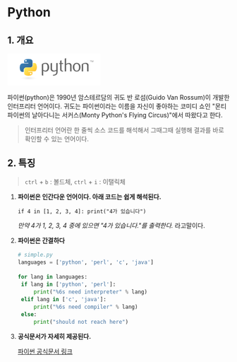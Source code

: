 # Python



## 1. 개요

![pahkey_KRRKrp](markdown_practice.assets/pahkey_KRRKrp-16572127727371.png)

파이썬(python)은 1990년 암스테르담의 귀도 반 로섬(Guido Van Rossum)이 개발한 인터프리터 언어이다. 귀도는 파이썬이라는 이름을 자신이 좋아하는 코미디 쇼인 "몬티 파이썬의 날아다니는 서커스(Monty Python's Flying Circus)"에서 따왔다고 한다.

> 인터프리터 언어란 한 줄씩 소스 코드를 해석해서 그때그때 실행해 결과를 바로 확인할 수 있는 언어이다.



## 2. 특징

> `ctrl` + `b` : 볼드체, `ctrl` + `i` : 이탤릭체

1. **파이썬은 인간다운 언어이다. 아래 코드는 쉽게 해석된다.**

   `if 4 in [1, 2, 3, 4]: print("4가 있습니다")`
   
   *만약 4가 1, 2, 3, 4 중에 있으면 "4가 있습니다."를 출력한다.* 라고말이다.

2. **파이썬은 간결하다**

   ```python
   # simple.py
   languages = ['python', 'perl', 'c', 'java']
   
   for lang in languages:
   	if lang in ['python', 'perl']:
   		print("%6s need interpreter" % lang)
   	elif lang in ['c', 'java']:
   		print("%6s need compiler" % lang)
   	else:
   		print("should not reach here")
   ```

3. **공식문서가 자세히 제공된다.**

   [파이썬 공식문서 링크](https://docs.python.org/3/)

   
